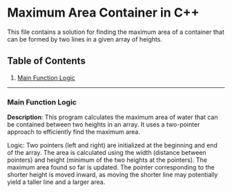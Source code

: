 # Maximum Area Container in C++

This file contains a solution for finding the maximum area of a container that can be formed by two lines in a given array of heights.

## Table of Contents
1. [Main Function Logic](#main-function-logic)

---

### Main Function Logic
**Description**: This program calculates the maximum area of water that can be contained between two heights in an array. It uses a two-pointer approach to efficiently find the maximum area.

Logic:
Two pointers (left and right) are initialized at the beginning and end of the array.
The area is calculated using the width (distance between pointers) and height (minimum of the two heights at the pointers).
The maximum area found so far is updated.
The pointer corresponding to the shorter height is moved inward, as moving the shorter line may potentially yield a taller line and a larger area.
